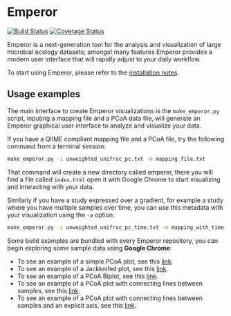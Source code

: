 Emperor
=======

[![Build Status](https://travis-ci.org/biocore/emperor.png?branch=master)](https://travis-ci.org/biocore/emperor) [![Coverage Status](https://coveralls.io/repos/biocore/emperor/badge.svg)](https://coveralls.io/r/biocore/emperor)

Emperor is a next-generation tool for the analysis and visualization of large microbial ecology datasets; amongst many features Emperor provides a modern user interface that will rapidly adjust to your daily workflow.

To start using Emperor, please refer to the [installation notes](INSTALL.md).

## Usage examples

The main interface to create Emperor visualizations is the `make_emperor.py` script, inputing a mapping file and a PCoA data file, will generate an Emperor graphical user interface to analyze and visualize your data.

If you have a QIIME compliant mapping file and a PCoA file, try the following command from a terminal session:

```bash
make_emperor.py -i unweighted_unifrac_pc.txt -m mapping_file.txt
```

That command will create a new directory called emperor, there you will find a file called `index.html` open it with Google Chrome to start visualizing and interacting with your data.

Similarly if you have a study expressed over a gradient, for example a study where you have multiple samples over time, you can use this metadata with your visualization using the `-a` option:

```bash
make_emperor.py -i unweighted_unifrac_pc_time.txt -m mapping_with_time.txt -a TIMEPOINT
```

Some build examples are bundled with every Emperor repository, you can begin exploring some sample data using **Google Chrome**:

- To see an example of a simple PCoA plot, see this [link](http://emperor.colorado.edu/master/make_emperor/emperor_output/index.html).
- To see an example of a Jackknifed plot, see this [link](http://emperor.colorado.edu/master/make_emperor/jackknifed_pcoa/index.html).
- To see an example of a PCoA Biplot, see this [link](http://emperor.colorado.edu/master/make_emperor/biplot/index.html).
- To see an example of a PCoA plot with connecting lines between samples, see this [link](http://emperor.colorado.edu/master/make_emperor/vectors/index.html).
- To see an example of a PCoA plot with connecting lines between samples and an explicit axis, see this [link](http://emperor.colorado.edu/master/make_emperor/sorted_by_DOB/index.html).
